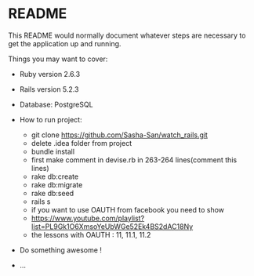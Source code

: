 # README

This README would normally document whatever steps are necessary to get the
application up and running.

Things you may want to cover:

* Ruby version 2.6.3
* Rails version 5.2.3
* Database: PostgreSQL

* How to run project:
	* git clone https://github.com/Sasha-San/watch_rails.git
	* delete .idea folder from project
	* bundle install
	* first make comment in devise.rb in 263-264 lines(comment this lines)
	* rake db:create
	* rake db:migrate
	* rake db:seed
	* rails s
	* if you want to use OAUTH from facebook you need to show
	* https://www.youtube.com/playlist?list=PL9Gk1O6XmsoYeUbWGe52Ek4BS2dAC18Ny
	* the lessons with OAUTH : 11, 11.1, 11.2

* Do something awesome ! 

* ...

